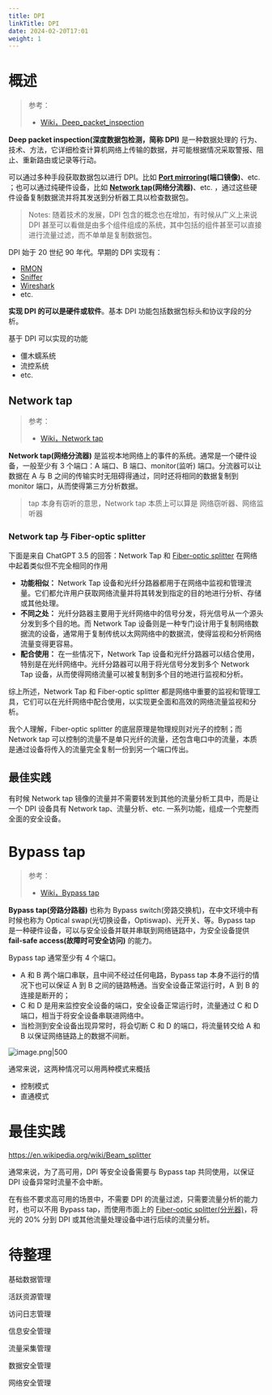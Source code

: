 ```yaml
---
title: DPI
linkTitle: DPI
date: 2024-02-20T17:01
weight: 1
---
```


# 概述

> 参考：
> 
> - [Wiki，Deep_packet_inspection](https://en.wikipedia.org/wiki/Deep_packet_inspection)

**Deep packet inspection(深度数据包检测，简称 DPI)** 是一种数据处理的 行为、技术、方法，它详细检查计算机网络上传输的数据，并可能根据情况采取警报、阻止、重新路由或记录等行动。

可以通过多种手段获取数据包以进行 DPI。比如 **[Port mirroring](https://en.wikipedia.org/wiki/Port_mirroring)(端口镜像)**、etc. ；也可以通过纯硬件设备，比如 **[Network tap](https://en.wikipedia.org/wiki/Network_tap)(网络分流器)**、etc. ，通过这些硬件设备复制数据流并将其发送到分析器工具以检查数据包。

> Notes: 随着技术的发展，DPI 包含的概念也在增加，有时候从广义上来说 DPI 甚至可以看做是由多个组件组成的系统，其中包括的组件甚至可以直接进行流量过滤，而不单单是复制数据包。

DPI 始于 20 世纪 90 年代。早期的 DPI 实现有：

- [RMON](https://en.wikipedia.org/wiki/RMON "RMON")
- [Sniffer](https://en.wikipedia.org/wiki/Sniffer_(protocol_analyzer) "Sniffer (protocol analyzer)")
- [Wireshark](https://en.wikipedia.org/wiki/Wireshark "Wireshark")
- etc.

**实现 DPI 的可以是硬件或软件**。基本 DPI 功能包括数据包标头和协议字段的分析。

基于 DPI 可以实现的功能

- 僵木蠕系统
- 流控系统
- etc.

## Network tap

> 参考：
> 
> - [Wiki，Network tap](https://en.wikipedia.org/wiki/Network_tap)

**Network tap(网络分流器)** 是监视本地网络上的事件的系统。通常是一个硬件设备，一般至少有 3 个端口：A 端口、B 端口、monitor(监听) 端口。分流器可以让数据在 A 与 B 之间的传输实时无阻碍得通过，同时还将相同的数据复制到 monitor 端口，从而使得第三方分析数据。

> tap 本身有窃听的意思，Network tap 本质上可以算是 网络窃听器、网络监听器

### Network tap 与 Fiber-optic splitter

下面是来自 ChatGPT 3.5 的回答：Network Tap 和 [Fiber-optic splitter](docs/4.数据通信/Networking%20device/Fiber-optic%20splitter.md) 在网络中起着类似但不完全相同的作用

- **功能相似：** Network Tap 设备和光纤分路器都用于在网络中监视和管理流量。它们都允许用户获取网络流量并将其转发到指定的目的地进行分析、存储或其他处理。
- **不同之处：** 光纤分路器主要用于光纤网络中的信号分发，将光信号从一个源头分发到多个目的地。而 Network Tap 设备则是一种专门设计用于复制网络数据流的设备，通常用于复制传统以太网网络中的数据流，使得监视和分析网络流量变得更容易。
- **配合使用：** 在一些情况下，Network Tap 设备和光纤分路器可以结合使用，特别是在光纤网络中。光纤分路器可以用于将光信号分发到多个 Network Tap 设备，从而使得网络流量可以被复制到多个目的地进行监视和分析。

综上所述，Network Tap 和 Fiber-optic splitter 都是网络中重要的监视和管理工具，它们可以在光纤网络中配合使用，以实现更全面和高效的网络流量监视和分析。

我个人理解，Fiber-optic splitter 的底层原理是物理规则对光子的控制；而 Network tap 可以控制的流量不是单只光纤的流量，还包含电口中的流量，本质是通过设备将传入的流量完全复制一份到另一个端口传出。

## 最佳实践

有时候 Network tap 镜像的流量并不需要转发到其他的流量分析工具中，而是让一个 DPI 设备具有 Network tap、流量分析、etc. 一系列功能，组成一个完整而全面的安全设备。

# Bypass tap

> 参考：
> 
> - [Wiki，Bypass tap](https://en.wikipedia.org/wiki/Bypass_switch)

**Bypass tap(旁路分路器)** 也称为 Bypass switch(旁路交换机)，在中文环境中有时候也称为 Optical swap(光切换设备，Optiswap)、光开关、等。Bypass tap 是一种硬件设备，可以与安全设备并联并串联到网络链路中，为安全设备提供 **fail-safe access(故障时可安全访问)** 的能力。

Bypass tap 通常至少有 4 个端口。

- A 和 B 两个端口串联，且中间不经过任何电路，Bypass tap 本身不运行的情况下也可以保证 A 到 B 之间的链路畅通。当安全设备正常运行时，A 到 B 的连接是断开的；
- C 和 D 是用来监控安全设备的端口，安全设备正常运行时，流量通过 C 和 D 端口，相当于将安全设备串联进网络中。
- 当检测到安全设备出现异常时，将会切断 C 和 D 的端口，将流量转交给 A 和 B 以保证网络链路上的数据不间断。 

![image.png|500](https://notes-learning.oss-cn-beijing.aliyuncs.com/information_security/202402220011706.png)

通常来说，这两种情况可以用两种模式来概括

- 控制模式
- 直通模式

# 最佳实践

https://en.wikipedia.org/wiki/Beam_splitter

通常来说，为了高可用，DPI 等安全设备需要与 Bypass tap 共同使用，以保证 DPI 设备异常时流量不会中断。

在有些不要求高可用的场景中，不需要 DPI 的流量过滤，只需要流量分析的能力时，也可以不用 Bypass tap，而使用市面上的 [Fiber-optic splitter(分光器)](docs/4.数据通信/Networking%20device/Fiber-optic%20splitter.md)，将光的 20% 分到 DPI 或其他流量处理设备中进行后续的流量分析。

# 待整理

基础数据管理

活跃资源管理

访问日志管理

信息安全管理

流量采集管理

数据安全管理

网络安全管理

